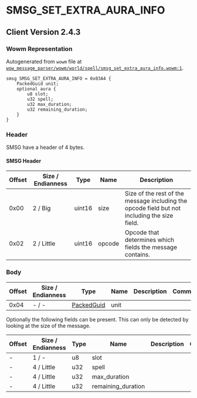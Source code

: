 # SMSG_SET_EXTRA_AURA_INFO

## Client Version 2.4.3

### Wowm Representation

Autogenerated from `wowm` file at [`wow_message_parser/wowm/world/spell/smsg_set_extra_aura_info.wowm:1`](https://github.com/gtker/wow_messages/tree/main/wow_message_parser/wowm/world/spell/smsg_set_extra_aura_info.wowm#L1).
```rust,ignore
smsg SMSG_SET_EXTRA_AURA_INFO = 0x03A4 {
    PackedGuid unit;
    optional aura {
        u8 slot;
        u32 spell;
        u32 max_duration;
        u32 remaining_duration;
    }
}
```
### Header

SMSG have a header of 4 bytes.

#### SMSG Header

| Offset | Size / Endianness | Type   | Name   | Description |
| ------ | ----------------- | ------ | ------ | ----------- |
| 0x00   | 2 / Big           | uint16 | size   | Size of the rest of the message including the opcode field but not including the size field.|
| 0x02   | 2 / Little        | uint16 | opcode | Opcode that determines which fields the message contains.|

### Body

| Offset | Size / Endianness | Type | Name | Description | Comment |
| ------ | ----------------- | ---- | ---- | ----------- | ------- |
| 0x04 | - / - | [PackedGuid](../spec/packed-guid.md) | unit |  |  |

Optionally the following fields can be present. This can only be detected by looking at the size of the message.

| Offset | Size / Endianness | Type | Name | Description | Comment |
| ------ | ----------------- | ---- | ---- | ----------- | ------- |
| - | 1 / - | u8 | slot |  |  |
| - | 4 / Little | u32 | spell |  |  |
| - | 4 / Little | u32 | max_duration |  |  |
| - | 4 / Little | u32 | remaining_duration |  |  |

